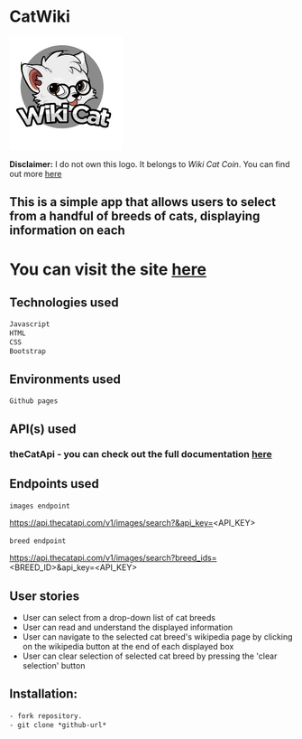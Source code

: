 # CatWiki

![logo](./logo.png)

**Disclaimer:** I do not own this logo. It belongs to *Wiki Cat Coin*. You can find out more [here](https://coinmarketcap.com/community/profile/WikiCatCoin/)

## This is a simple app that allows users to select from a handful of breeds of cats, displaying information on each
# You can visit the site [here](https://tamara-703.github.io/CatWiki/)

## Technologies used

```
Javascript
HTML
CSS
Bootstrap

```

## Environments used

```
Github pages
```

## API(s) used

### theCatApi - you can check out the full documentation [here](https://thecatapi.com/)

## Endpoints used
`images endpoint`

https://api.thecatapi.com/v1/images/search?&api_key=<API_KEY>

`breed endpoint`

https://api.thecatapi.com/v1/images/search?breed_ids=<BREED_ID>&api_key=<API_KEY>




## User stories

* User can select from a drop-down list of cat breeds
* User can read and understand the displayed information
* User can navigate to the selected cat breed's wikipedia page by clicking on the wikipedia button at the end of each displayed box
* User can clear selection of selected cat breed by pressing the 'clear selection' button


## Installation:
```
- fork repository.
- git clone *github-url*

```
